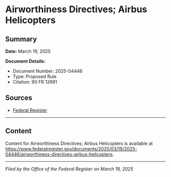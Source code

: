 # Airworthiness Directives; Airbus Helicopters

## Summary

**Date:** March 19, 2025

**Document Details:**
- Document Number: 2025-04446
- Type: Proposed Rule
- Citation: 90 FR 12691

## Sources
- [Federal Register](https://www.federalregister.gov/documents/2025/03/19/2025-04446/airworthiness-directives-airbus-helicopters)

---

## Content

Content for Airworthiness Directives; Airbus Helicopters is available at https://www.federalregister.gov/documents/2025/03/19/2025-04446/airworthiness-directives-airbus-helicopters.

---

*Filed by the Office of the Federal Register on March 19, 2025*
